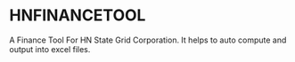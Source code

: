 # HNFINANCETOOL

A Finance Tool For HN State Grid Corporation. It helps to auto compute and output into excel files.
